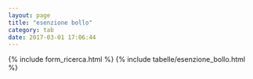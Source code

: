 ```yaml
---
layout: page
title: "esenzione bollo"
category: tab
date: 2017-03-01 17:06:44
---
```


{% include form_ricerca.html %}
{% include tabelle/esenzione_bollo.html %}

